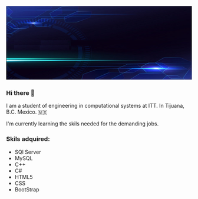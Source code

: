 <html>  
  <body>
    <img src="img.png" alt="" height=200 width=1000>
  </body>
</html>

### Hi there 👋 

I am a student of engineering in computational systems at ITT. In Tijuana, B.C. Mexico. 🇲🇽

I'm currently learning the skils needed for the demanding jobs.

### Skils adquired:

- SQl Server
- MySQL
- C++
- C#
- HTML5
- CSS
- BootStrap

<!--
**Roble-Os/Roble-Os** is a ✨ _special_ ✨ repository because its `README.md` (this file) appears on your GitHub profile.

Here are some ideas to get you started:

- 🔭 I’m currently working on ...
- 🌱 I’m currently learning ...
- 👯 I’m looking to collaborate on ...
- 🤔 I’m looking for help with ...
- 💬 Ask me about ...
- 📫 How to reach me: ...
- 😄 Pronouns: ...
- ⚡ Fun fact: ...
-->
